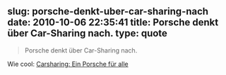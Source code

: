 slug: porsche-denkt-uber-car-sharing-nach
date: 2010-10-06 22:35:41
title: Porsche denkt über Car-Sharing nach.
type: quote
---

> Porsche denkt über Car-Sharing nach.

Wie cool: [Carsharing: Ein Porsche für alle](http://www.faz.net/s/RubD16E1F55D21144C4AE3F9DDF52B6E1D9/Doc~E76063B230A0142F8A6A4F304AF28853A~ATpl~Ecommon~Scontent.html)
